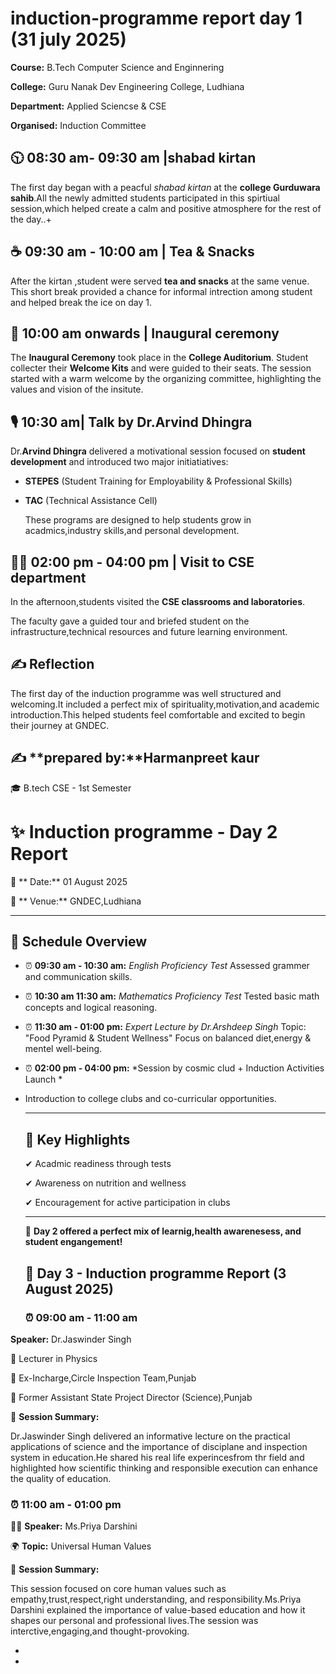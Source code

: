 # induction-programme report day 1 (31 july 2025) 

**Course:** B.Tech Computer Science and Enginnering

**College:** Guru Nanak Dev Engineering College, Ludhiana

**Department:** Applied Sciencse & CSE

**Organised:** Induction Committee

## 🕥 08:30 am- 09:30 am |shabad kirtan 
The first day began with a peacful *shabad kirtan* at the **college Gurduwara sahib**.All the newly admitted students participated in this spirtiual session,which helped create a calm and positive atmosphere for the rest of the day..+
## ☕ 09:30 am - 10:00 am | Tea & Snacks

After the kirtan ,student were served **tea and snacks** at the same venue. This short break provided a chance for informal intrection among student and helped break the ice on day 1.
## 🎉 10:00 am onwards | Inaugural ceremony 
The **Inaugural Ceremony** took place in the **College Auditorium**. Student collecter their **Welcome Kits** and were guided to their seats. The session started with a warm welcome by the organizing committee, highlighting the values and vision of the insitute.
## 🎙 10:30 am| Talk by Dr.Arvind Dhingra 
Dr.**Arvind Dhingra** delivered a motivational session focused on **student development** and introduced two major initiatiatives:
- **STEPES** (Student Training for Employability & Professional Skills)
- **TAC** (Technical Assistance Cell)
  
   These programs are designed to help students grow in acadmics,industry skills,and personal development.
## 👩‍💻 02:00 pm - 04:00 pm | Visit to CSE department 
In the afternoon,students visited the **CSE classrooms and laboratories**.

The faculty gave a guided tour and briefed student on the infrastructure,technical resources and future learning environment.
## ✍ Reflection
The first day of the induction programme was well structured and welcoming.It included a perfect mix of spirituality,motivation,and academic introduction.This helped students feel comfortable and excited to begin their journey at GNDEC.

 ✍ **prepared by:**Harmanpreet kaur
 -
 🎓 B.tech CSE - 1st Semester

 # ✨ Induction programme - Day 2 Report
 📅 ** Date:** 01 August 2025
 
 🏫 ** Venue:** GNDEC,Ludhiana
 
 ---
 ## 📌 Schedule Overview 
 
 - ⏰  **09:30 am - 10:30 am:** *English Proficiency Test*
  Assessed grammer and communication skills.
 - ⏰ **10:30 am 11:30 am:** *Mathematics Proficiency Test*
   Tested basic math concepts and logical reasoning.
 - ⏰ **11:30 am - 01:00 pm:** *Expert Lecture by Dr.Arshdeep Singh*
   Topic: "Food Pyramid & Student Wellness"
   Focus on balanced diet,energy & mentel well-being.
 - ⏰ **02:00 pm - 04:00 pm:** *Session by cosmic clud + Induction Activities Launch *
 - 
   Introduction to college clubs and co-curricular opportunities.
   
   ---
   ## 🌟 Key Highlights
   
   ✔ Acadmic readiness through tests
   
   ✔ Awareness on nutrition and wellness
   
   ✔ Encouragement for active participation in clubs
   
   ---
   🎡 **Day 2 offered a perfect mix of learnig,health awarenesess, and student engangement!**
   
   ## 📅 Day 3 - Induction programme Report (3 August 2025)
   
   ### ⏰ 09:00 am - 11:00 am
   
 **Speaker:** Dr.Jaswinder Singh
 
 🔹 Lecturer in Physics
 
 🔹 Ex-Incharge,Circle Inspection Team,Punjab
 
 🔹 Former Assistant State Project Director (Science),Punjab
 
 📝 **Session Summary:**
 
 Dr.Jaswinder Singh delivered an informative lecture on the practical applications of science and the importance of disciplane and inspection system in education.He shared his real life experincesfrom thr field and highlighted how scientific thinking and responsible execution can enhance the quality of education.

### ⏰ 11:00 am - 01:00 pm

👩‍🏫 **Speaker:** Ms.Priya Darshini

🌍 **Topic:** Universal Human Values

📝 **Session Summary:**

This session focused on core human values such as empathy,trust,respect,right understanding, and responsibility.Ms.Priya Darshini explained the importance of value-based education and how it shapes our personal and professional lives.The session was interctive,engaging,and thought-provoking.
 
 
   
   
  
   
 - 


- 
